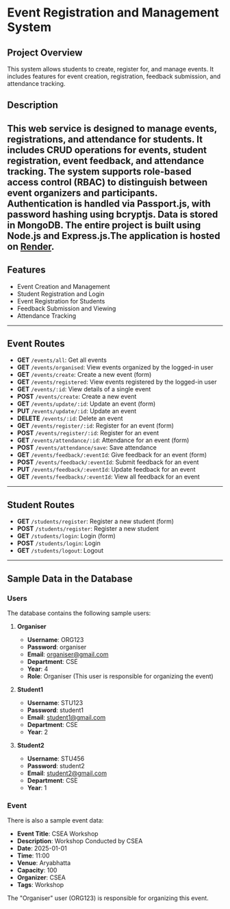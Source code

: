 # Event Registration and Management System

## Project Overview
This system allows students to create, register for, and manage events. It includes features for event creation, registration, feedback submission, and attendance tracking.

## Description
This web service is designed to manage events, registrations, and attendance for students. It includes CRUD operations for events, student registration, event feedback, and attendance tracking. The system supports role-based access control (RBAC) to distinguish between event organizers and participants. Authentication is handled via Passport.js, with password hashing using bcryptjs. Data is stored in MongoDB. The entire project is built using Node.js and Express.js.The application is hosted on [Render](https://event-manager-fjub.onrender.com).
---

## Features
- Event Creation and Management
- Student Registration and Login
- Event Registration for Students
- Feedback Submission and Viewing
- Attendance Tracking

---


## Event Routes

- **GET** `/events/all`: Get all events
- **GET** `/events/organised`: View events organized by the logged-in user
- **GET** `/events/create`: Create a new event (form)
- **GET** `/events/registered`: View events registered by the logged-in user
- **GET** `/events/:id`: View details of a single event
- **POST** `/events/create`: Create a new event
- **GET** `/events/update/:id`: Update an event (form)
- **PUT** `/events/update/:id`: Update an event
- **DELETE** `/events/:id`: Delete an event
- **GET** `/events/register/:id`: Register for an event (form)
- **POST** `/events/register/:id`: Register for an event
- **GET** `/events/attendance/:id`: Attendance for an event (form)
- **POST** `/events/attendance/save`: Save attendance
- **GET** `/events/feedback/:eventId`: Give feedback for an event (form)
- **POST** `/events/feedback/:eventId`: Submit feedback for an event
- **PUT** `/events/feedback/:eventId`: Update feedback for an event
- **GET** `/events/feedbacks/:eventId`: View all feedback for an event
---

## Student Routes

- **GET** `/students/register`: Register a new student (form)
- **POST** `/students/register`: Register a new student
- **GET** `/students/login`: Login (form)
- **POST** `/students/login`: Login
- **GET** `/students/logout`: Logout

---

## Sample Data in the Database

### Users

The database contains the following sample users:

1. **Organiser**
   - **Username**: ORG123
   - **Password**: organiser
   - **Email**: organiser@gmail.com
   - **Department**: CSE
   - **Year**: 4
   - **Role**: Organiser (This user is responsible for organizing the event)

2. **Student1**
   - **Username**: STU123
   - **Password**: student1
   - **Email**: student1@gmail.com
   - **Department**: CSE
   - **Year**: 2

3. **Student2**
   - **Username**: STU456
   - **Password**: student2
   - **Email**: student2@gmail.com
   - **Department**: CSE
   - **Year**: 1

### Event

There is also a sample event data:

- **Event Title**: CSEA Workshop
- **Description**: Workshop Conducted by CSEA
- **Date**: 2025-01-01
- **Time**: 11:00
- **Venue**: Aryabhatta
- **Capacity**: 100
- **Organizer**: CSEA
- **Tags**: Workshop

The "Organiser" user (ORG123) is responsible for organizing this event.
